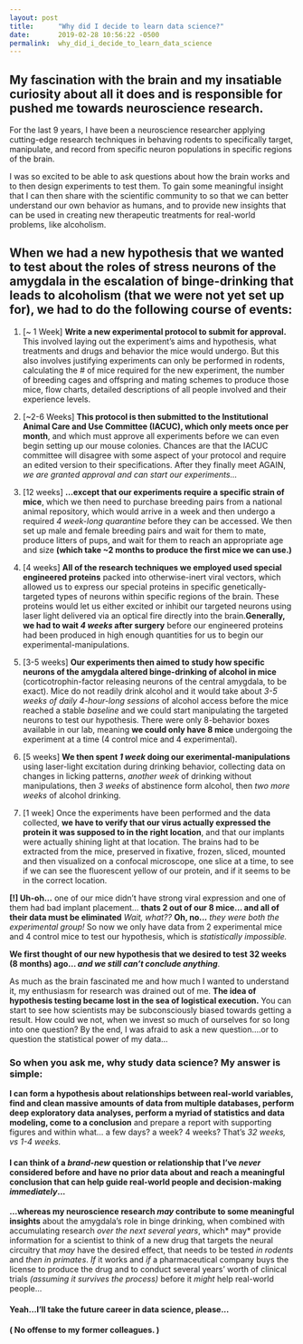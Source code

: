 ```yaml
---
layout: post
title:      "Why did I decide to learn data science?"
date:       2019-02-28 10:56:22 -0500
permalink:  why_did_i_decide_to_learn_data_science
---
```




## My fascination with the brain and my insatiable curiosity about all it does and is responsible for pushed me towards neuroscience research.

 For the last 9 years, I have been a neuroscience researcher applying cutting-edge research techniques in behaving rodents to specifically target, manipulate, and record from specific neuron populations in specific regions of the brain. 

I was so excited to be able to ask questions about how the brain works and to then design experiments to test them. To gain some meaningful insight that I can then share with the scientific community to so that we can better understand our own behavior as humans, and to provide new insights that can be used in creating new therapeutic treatments for real-world problems, like alcoholism. 

## When we had a new hypothesis that we wanted to test about the roles of stress neurons of the amygdala in the escalation of binge-drinking that leads to alcoholism (that we were not yet set up for), we had to do the following course of events:

1)	[~ 1 Week] **Write a new experimental protocol to submit for approval.** This involved laying out the experiment’s aims and hypothesis, what treatments and drugs and behavior the mice would undergo. But this also involves justifying experiments can only be performed in rodents, calculating the # of mice required for the new experiment, the number of breeding cages and offspring and mating schemes to produce those mice, flow charts, detailed descriptions of all people involved and their experience levels. 

2)	[~2-6 Weeks] **This protocol is then submitted to the Institutional Animal Care and Use Committee (IACUC), which only meets once per month**, and which must approve all experiments before we can even begin setting up our mouse colonies. Chances are that the IACUC committee will disagree with some aspect of your protocol and require an edited version to their specifications. After they finally meet AGAIN, _we are granted approval and can start our experiments..._

3)	[12 weeks] **…except that our experiments require a specific strain of mice**, which we then need to purchase breeding pairs from a national animal repository, which would arrive in a week and then undergo a required _4 week-long quarantine_ before they can be accessed. We then set up male and female breeding pairs and wait for them to mate, produce litters of pups, and wait for them to reach an appropriate age and size  **(which take ~2 months to produce the first mice we can use.)**

4)	[4 weeks] **All of the research techniques we employed used special engineered proteins** packed into otherwise-inert viral vectors, which allowed us to express our special proteins in specific genetically-targeted types of neurons within specific regions of the brain. These proteins would let us either excited or inhibit our targeted neurons using laser light delivered via an optical fire directly into the brain.**Generally, we had to wait _4 weeks_ after surgery** before our engineered proteins had been produced in high enough quantities for us to begin our experimental-manipulations. 

5)	[3-5 weeks] **Our experiments then aimed to study how specific neurons of the amygdala altered binge-drinking of alcohol in mice** (corticotrophin-factor releasing neurons of the central amygdala, to be exact). Mice do not readily drink alcohol and it would take about _3-5 weeks of daily 4-hour-long sessions_ of alcohol access before the mice reached a stable _baseline_ and we could start manipulating the targeted neurons to test our hypothesis. There were only 8-behavior boxes available in our lab, meaning **we could only have 8 mice** undergoing the experiment at a time (4 control mice and 4 experimental). 

6)	[5 weeks] **We then spent _1 week_ doing our exerimental-manipulations** using laser-light excitation during drinking behavior, collecting data on changes in licking patterns, _another week_ of drinking without manipulations, then _3 weeks_ of abstinence form alcohol, then _two more weeks_ of alcohol drinking. 

7)	[1 week] Once the experiments have been performed and the data collected, **we have to verify that our virus actually expressed the protein it was supposed to in the right location**, and that our implants were actually shining light at that location. The brains had to be extracted from the mice, preserved in fixative, frozen, sliced, mounted and then visualized on a confocal microscope, one slice at a time, to see if we can see the fluorescent yellow of our protein, and if it seems to be in the correct location. 

**[!] Uh-oh…** one of our mice didn’t have strong viral expression and one of them had bad implant placement… **thats 2 out of our 8 mice... and all of their data must be eliminated** 
*Wait, what??*  **Oh, no...** *they were both the experimental group!* So now we only have data from 2 experimental mice and 4 control mice to test our hypothesis, which is *statistically impossible.*


**We first thought of our new hypothesis that we desired to test 32 weeks (8 months) ago… _and we still can’t conclude anything_**.


As much as the brain fascinated me and how much I wanted to understand it, my enthusiasm for research was drained out of me. **The idea of hypothesis testing became lost in the sea of logistical execution.** You can start to see how scientists may be subconsciously biased towards getting a result. How could we not, when we invest so much of ourselves for so long into one question? By the end, I was afraid to ask a new question….or to question the statistical power of my data…

### **So when you ask me, why study data science? My answer is simple:**

**I can form a hypothesis about relationships between real-world variables, find and clean massive amounts of data from multiple databases, perform deep exploratory data analyses, perform a myriad of statistics and data modeling,  come to a conclusion** and prepare a report with supporting figures and within what… a few days? a week? 4 weeks?
That’s *32 weeks, vs 1-4 weeks.*

#### I can think of a _brand-new_ question or relationship that I’ve _never_ considered before and have no prior data about and reach a meaningful conclusion that can help guide real-world people and decision-making _immediately_... 

**...whereas my neuroscience research *may* contribute to some meaningful insights** about the amygdala’s role in binge drinking, when combined with accumulating research *over the next several years*, which* may* provide information for a scientist to think of a new drug that targets the neural circuitry that *may*  have the desired effect, that needs to be tested *in rodents* and *then in primates*.  _If_ it works and _if_ a pharmaceutical company buys the license to produce the drug and to conduct several years’ worth of clinical trials _(assuming it survives the process)_ before it *might* help real-world people...


#### **Yeah…I’ll take the future career in data science, please...** 
**( No offense to my former colleagues. )**




